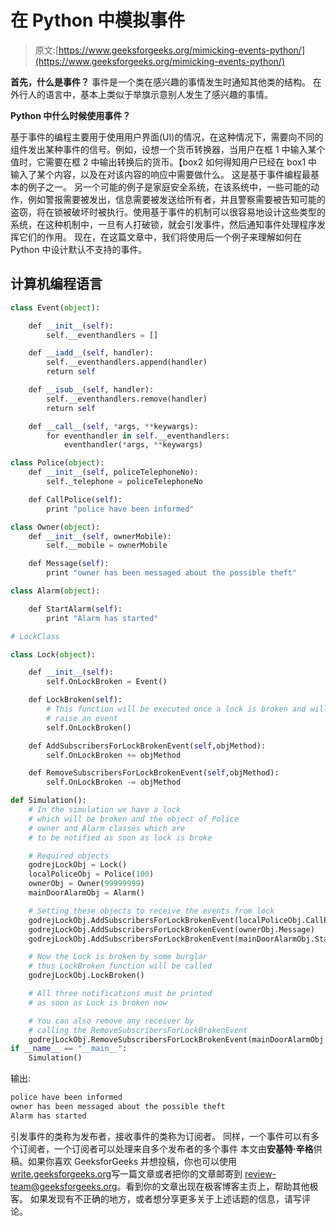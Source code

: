 # 在 Python 中模拟事件

> 原文:[https://www.geeksforgeeks.org/mimicking-events-python/](https://www.geeksforgeeks.org/mimicking-events-python/)

**首先，什么是事件？**
事件是一个类在感兴趣的事情发生时通知其他类的结构。
在外行人的语言中，基本上类似于举旗示意别人发生了感兴趣的事情。

**Python 中什么时候使用事件？**

基于事件的编程主要用于使用用户界面(UI)的情况，在这种情况下，需要向不同的组件发出某种事件的信号。例如，设想一个货币转换器，当用户在框 1 中输入某个值时，它需要在框 2 中输出转换后的货币。【box2 如何得知用户已经在 box1 中输入了某个内容，以及在对该内容的响应中需要做什么。
这是基于事件编程最基本的例子之一。
另一个可能的例子是家庭安全系统，在该系统中，一些可能的动作，例如警报需要被发出，信息需要被发送给所有者，并且警察需要被告知可能的盗窃，将在锁被破坏时被执行。使用基于事件的机制可以很容易地设计这些类型的系统，在这种机制中，一旦有人打破锁，就会引发事件，然后通知事件处理程序发挥它们的作用。
现在，在这篇文章中，我们将使用后一个例子来理解如何在 Python 中设计默认不支持的事件。

## 计算机编程语言

```py
class Event(object):

    def __init__(self):
        self.__eventhandlers = []

    def __iadd__(self, handler):
        self.__eventhandlers.append(handler)
        return self

    def __isub__(self, handler):
        self.__eventhandlers.remove(handler)
        return self

    def __call__(self, *args, **keywargs):
        for eventhandler in self.__eventhandlers:
            eventhandler(*args, **keywargs)

class Police(object):
    def __init__(self, policeTelephoneNo):
        self._telephone = policeTelephoneNo

    def CallPolice(self):
        print "police have been informed"

class Owner(object):
    def __init__(self, ownerMobile):
        self.__mobile = ownerMobile

    def Message(self):
        print "owner has been messaged about the possible theft"

class Alarm(object):

    def StartAlarm(self):
        print "Alarm has started"

# LockClass

class Lock(object):

    def __init__(self):
        self.OnLockBroken = Event()

    def LockBroken(self):
        # This function will be executed once a lock is broken and will
        # raise an event
        self.OnLockBroken()

    def AddSubscribersForLockBrokenEvent(self,objMethod):
        self.OnLockBroken += objMethod

    def RemoveSubscribersForLockBrokenEvent(self,objMethod):
        self.OnLockBroken -= objMethod

def Simulation():
    # In the simulation we have a lock
    # which will be broken and the object of Police
    # owner and Alarm classes which are
    # to be notified as soon as lock is broke

    # Required objects
    godrejLockObj = Lock()
    localPoliceObj = Police(100)
    ownerObj = Owner(99999999)
    mainDoorAlarmObj = Alarm()

    # Setting these objects to receive the events from lock
    godrejLockObj.AddSubscribersForLockBrokenEvent(localPoliceObj.CallPolice)
    godrejLockObj.AddSubscribersForLockBrokenEvent(ownerObj.Message)
    godrejLockObj.AddSubscribersForLockBrokenEvent(mainDoorAlarmObj.StartAlarm)

    # Now the Lock is broken by some burglar
    # thus LockBroken function will be called
    godrejLockObj.LockBroken()

    # All three notifications must be printed
    # as soon as Lock is broken now

    # You can also remove any receiver by
    # calling the RemoveSubscribersForLockBrokenEvent
    godrejLockObj.RemoveSubscribersForLockBrokenEvent(mainDoorAlarmObj.StartAlarm)
if __name__ == "__main__":        
    Simulation()
```

输出:

```py
police have been informed
owner has been messaged about the possible theft
Alarm has started
```

引发事件的类称为发布者，接收事件的类称为订阅者。
同样，一个事件可以有多个订阅者，一个订阅者可以处理来自多个发布者的多个事件
本文由**安基特·辛格**供稿。如果你喜欢 GeeksforGeeks 并想投稿，你也可以使用[write.geeksforgeeks.org](https://write.geeksforgeeks.org)写一篇文章或者把你的文章邮寄到 review-team@geeksforgeeks.org。看到你的文章出现在极客博客主页上，帮助其他极客。
如果发现有不正确的地方，或者想分享更多关于上述话题的信息，请写评论。